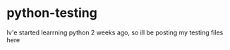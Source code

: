 # python-testing
Iv'e started learrning python 2 weeks ago, so ill be posting my testing files here
